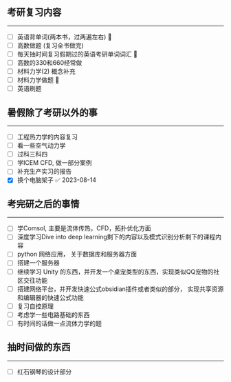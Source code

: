 ## 考研复习内容
---
- [ ] 英语背单词(两本书，过两遍左右) 🔼
- [ ] 高数做题 (复习全书做完) 
- [ ] 每天抽时间复习假期过的英语考研单词词汇 🔼 
- [ ] 高数的330和660经常做
- [ ] 材料力学(2) 概念补充
- [ ] 材料力学做题 🔼 
- [ ] 英语刷题 
## 暑假除了考研以外的事
---
- [ ] 工程热力学的内容复习 
- [ ] 看一些空气动力学
- [ ] 过科三科四 
- [ ] 学ICEM CFD, 做一部分案例 
- [ ] 补充生产实习的报告
- [x] 换个电脑架子 ✅ 2023-08-14

## 考完研之后的事情
--- 
- [ ] 学Comsol, 主要是流体传热，CFD，拓扑优化方面  
- [ ] 深度学习Dive into deep learning剩下的内容以及模式识别分析剩下的课程内容 
- [ ] python 网络应用， 关于数据库和服务器方面 
- [ ] 搭建一个服务器
- [ ] 继续学习 Unity 的东西，并开发一个桌宠类型的东西，实现类似QQ宠物的社区交往功能
- [ ] 搭建网络平台，并开发快速公式obsidian插件或者类似的部分， 实现共享资源和编辑器的快速公式功能
- [ ] 复习自控原理 
- [ ] 考虑学一些电路基础的东西
- [ ] 有时间的话做一点流体力学的题 

## 抽时间做的东西
--- 
- [ ] 红石钢琴的设计部分
